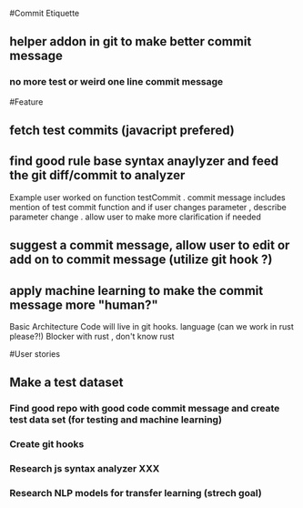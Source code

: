 #Commit Etiquette 


## helper addon in git to make better commit message
### no more test or weird one line commit message


#Feature

## fetch test commits (javacript prefered)
## find good rule base syntax anaylyzer and feed the git diff/commit to analyzer
Example user worked on function testCommit . commit message includes mention of test commit function and 
if user changes parameter , describe parameter change . allow user to make more clarification if needed 
## suggest a commit message, allow user to edit or add on to commit message (utilize git hook ?)
## apply machine learning to make the commit message more "human?" 



 Basic Architecture 
Code will live in git hooks. 
language (can we work in rust please?!)  Blocker with rust , don't know rust 



#User stories 
## Make a test dataset 
### Find good repo with good code commit message and create test data set (for testing and machine learning)
### Create git hooks 
### Research js syntax analyzer XXX
### Research NLP models for transfer learning (strech goal)

